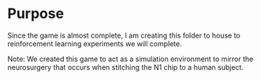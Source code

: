 # Purpose
Since the game is almost complete, I am creating this folder to house to reinforcement learning experiments we will complete.

Note: We created this game to act as a simulation environment to mirror the neurosurgery that occurs when stitching the N1 chip 
to a human subject.